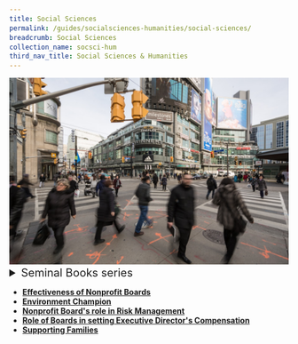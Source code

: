 ```yaml
---
title: Social Sciences
permalink: /guides/socialsciences-humanities/social-sciences/
breadcrumb: Social Sciences
collection_name: socsci-hum
third_nav_title: Social Sciences & Humanities
---
```

<img src="/images/category/social-science.jpg" alt="social science banner" style="width:800px;" />

<details style= "font-size:20px"； color="black">
  <summary>Seminal Books series</summary>
  - <a href = "/guides/socialsciences-humanities/social-sciences/100seminalbooks-social-services"><b>100 Seminal Books: Social Services</b></a><br>
  - <a href = "/guides/socialsciences-humanities/social-sciences/100seminalbooks/cyber-wellness"><b>100 Seminal Books: Social Services - Cyber Wellness</b></a><br>
  - <a href = "/guides/socialsciences-humanities/social-sciences/100seminalbooks/services-children-and-youth-general"><b>100 Seminal Books: Social Services - Services for Children and Youth (General)</b></a><br>
  - <a href = "/guides/socialsciences-humanities/social-sciences/seminal-books-youth-with-special-needs"><b>100 Seminal Books: Social Services - Youth with Special Needs</b></a><br>
  - <a href = "/guides/socialsciences-humanities/social-sciences/100seminalbooks/youths-at-risk"><b>100 Seminal Books: Social Services - Youths at Risk</b></a><br>
  - <a href = "/guides/socialsciences-humanities/social-sciences/100seminalbooks/vulnerable-children-and-youth/"><b>100 Seminal Books: Vulnerable Children and Youths</b></a><br>
  - <a href = "/guides/socialsciences-humanities/social-sciences/seminal-books-early-childhood-education"><b>Seminal Books on Early Childhood Education</b></a><br>
</details>
<p>

- [**Effectiveness of Nonprofit Boards**](/guides/socialsciences-humanities/social-sciences/effectiveness-of-nonprofit-boards)
- [**Environment Champion**](/guides/socialsciences-humanities/social-sciences/environment-champion)
- [**Nonprofit Board's role in Risk Management**](/guides/socialsciences-humanities/social-sciences/nonprofit-boards-role-in-risk-management)
- [**Role of Boards in setting Executive Director's Compensation**](/guides/socialsciences-humanities/social-sciences/role-of-boards-in-setting-executive-directors-compensation)
- [**Supporting Families**](/guides/socialsciences-humanities/social-sciences/supporting-families)